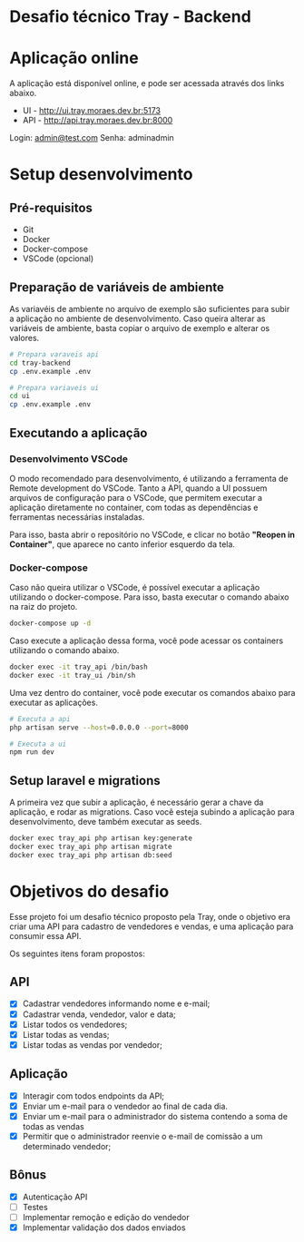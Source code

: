 # Desafio técnico Tray - Backend

# Aplicação online
A aplicação está disponível online, e pode ser acessada através dos links abaixo.
- UI - http://ui.tray.moraes.dev.br:5173
- API - http://api.tray.moraes.dev.br:8000

Login: admin@test.com
Senha: adminadmin


# Setup desenvolvimento
## Pré-requisitos
- Git
- Docker
- Docker-compose
- VSCode (opcional)

## Preparação de variáveis de ambiente
As variavéis de ambiente no arquivo de exemplo são suficientes para subir a aplicação
no ambiente de desenvolvimento.
Caso queira alterar as variáveis de ambiente, basta copiar o arquivo de exemplo e
alterar os valores.
```sh
# Prepara varaveis api
cd tray-backend
cp .env.example .env

# Prepara variaveis ui
cd ui
cp .env.example .env
```

## Executando a aplicação
### Desenvolvimento VSCode
O modo recomendado para desenvolvimento, é utilizando a ferramenta de Remote development do VSCode.
Tanto a API, quando a UI possuem arquivos de configuração para o VSCode,
que permitem executar a aplicação diretamente no container,
com todas as dependências e ferramentas necessárias instaladas.

Para isso, basta abrir o repositório no VSCode, e clicar no botão **"Reopen in Container"**,
que aparece no canto inferior esquerdo da tela.

### Docker-compose
Caso não queira utilizar o VSCode, é possível executar a aplicação utilizando o docker-compose.
Para isso, basta executar o comando abaixo na raiz do projeto.
```sh
docker-compose up -d
```

Caso execute a aplicação dessa forma, você pode acessar os containers utilizando o comando abaixo.
```sh
docker exec -it tray_api /bin/bash
docker exec -it tray_ui /bin/sh
```

Uma vez dentro do container, você pode executar os comandos abaixo para executar as aplicações.
```sh
# Executa a api
php artisan serve --host=0.0.0.0 --port=8000

# Executa a ui
npm run dev
```

## Setup laravel e migrations
A primeira vez que subir a aplicação, é necessário gerar a chave da aplicação,
e rodar as migrations.
Caso você esteja subindo a aplicação para desenvolvimento, deve também executar as seeds.

```sh
docker exec tray_api php artisan key:generate
docker exec tray_api php artisan migrate
docker exec tray_api php artisan db:seed
```

# Objetivos do desafio
Esse projeto foi um desafio técnico proposto pela Tray, onde o objetivo era criar uma API
para cadastro de vendedores e vendas, e uma aplicação para consumir essa API.

Os seguintes itens foram propostos:
## API
- [x] Cadastrar vendedores informando nome e e-mail;
- [x] Cadastrar venda, vendedor, valor e data;
- [x] Listar todos os vendedores;
- [x] Listar todas as vendas;
- [x] Listar todas as vendas por vendedor;

## Aplicação
- [x] Interagir com todos endpoints da API;
- [x] Enviar um e-mail para o vendedor ao final de cada dia.
- [x] Enviar um e-mail para o administrador do sistema contendo a soma de todas as vendas
- [x] Permitir que o administrador reenvie o e-mail de comissão a um determinado vendedor;

## Bônus
- [x] Autenticação API
- [ ] Testes
- [ ] Implementar remoção e edição do vendedor
- [x] Implementar validação dos dados enviados
